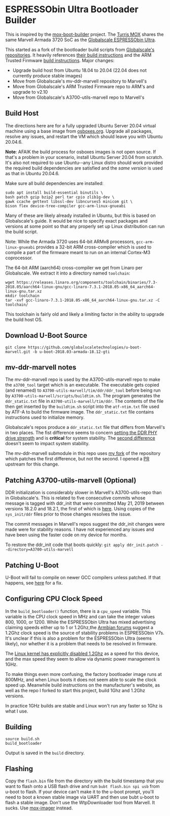 # ESPRESSObin Ultra Bootloader Builder

This is inspired by the [mox-boot-builder](https://gitlab.nic.cz/turris/mox-boot-builder) project. The [Turris MOX](https://www.turris.com/en/mox/overview/) shares the same Marvell Armada 3720 SoC as the [Globalscale ESPRESSObin Ultra](https://globalscaletechnologies.com/product/espressobin-ultra/).

This started as a fork of the bootloader build scripts from [Globalscale's repositories](https://github.com/globalscaletechnologies). It heavily references [their build instructions](https://espressobin.net/espressobin-ultra-build-instruction/) and the ARM Trusted Firmware [build instructions](https://trustedfirmware-a.readthedocs.io/en/v2.10/plat/marvell/armada/build.html). Major changes:

* Upgrade build host from Ubuntu 18.04 to 20.04 (22.04 does not currently produce stable images)
* Move from Globalscale's mv-ddr-marvell repository to Marvell's
* Move from Globalscale's ARM Trusted Firmware repo to ARM's and upgrade to v2.10
* Move from Globalscale's A3700-utils-marvell repo to Marvell's

## Build Host

The directions here are for a fully upgraded Ubuntu Server 20.04 virtual machine using a base image from [osboxes.org](https://www.osboxes.org/ubuntu-server/#ubuntu-server-20-04-4-vbox). Upgrade all packages, resolve any issues, and restart the VM which should leave you with Ubuntu 20.04.6.

__Note__: AFAIK the build process for osboxes images is not open source. If that's a problem in your scenario, install Ubuntu Server 20.04 from scratch. It's also not required to use Ubuntu--any Linux distro should work provided the required build dependencies are satisfied and the _same version_ is used as that in Ubuntu 20.04.6.

Make sure all build dependencies are installed:
```
sudo apt install build-essential binutils \
bash patch gzip bzip2 perl tar cpio zlib1g-dev \
gawk ccache gettext libssl-dev libncurses5 minicom git \
bison flex device-tree-compiler gcc-arm-linux-gnueabi
```
Many of these are likely already installed in Ubuntu, but this is based on Globalscale's guide. It would be nice to specify exact packages and versions at some point so that any properly set up Linux distribution can run the build script.

Note: While the Armada 3720 uses 64-bit ARMv8 processors, `gcc-arm-linux-gnueabi` provides a 32-bit ARM cross-compiler which is used to compile a part of the firmware meant to run on an internal Cortex-M3 coprocessor.

The 64-bit ARM (aarch64) cross-compiler we get from Linaro per Globalscale. We extract it into a directory named `toolchain`:
```
wget https://releases.linaro.org/components/toolchain/binaries/7.3-2018.05/aarch64-linux-gnu/gcc-linaro-7.3.1-2018.05-x86_64_aarch64-linux-gnu.tar.xz
mkdir toolchain
tar -xvf gcc-linaro-7.3.1-2018.05-x86_64_aarch64-linux-gnu.tar.xz -C toolchain/
```
This toolchain is fairly old and likely a limiting factor in the ability to upgrade the build host OS.

## Download U-Boot Source

```
git clone https://github.com/globalscaletechnologies/u-boot-marvell.git -b u-boot-2018.03-armada-18.12-gti
```

## mv-ddr-marvell notes
The mv-ddr-marvell repo is used by the A3700-utils-marvell repo to make the `a3700_tool` target which is an executable. The executable gets copied (and renamed) to `A3700-utils-marvell/tim/ddr/ddr_tool` before being run by `A3700-utils-marvell/scripts/buildtim.sh`. The program generates the `ddr_static.txt` file in `A3700-utils-marvell/tim/ddr`. The contents of the file then get inserted by the `buildtim.sh` script into the `atf-ntim.txt` file used by ATF-A to build the firmware image. The `ddr_static.txt` file contains instructions used to initialize memory.

Globalscale's repos produce a `ddr_static.txt` file that differs from Marvell's in two places. The fist difference seems to concern [setting the DDR PHY drive strength](https://github.com/globalscaletechnologies/A3700-utils-marvell/commit/feced21c4c343428eab2f99cc9c78028bb961690) and is __critical__ for system stability. The [second difference](https://github.com/MarvellEmbeddedProcessors/mv-ddr-marvell/commit/4208ad5f2d1cee6125d3047ea1aac90a051e3d16) doesn't seem to impact system stability.

The mv-ddr-marvell submodule in this repo uses [my fork](https://github.com/bschnei/mv-ddr-marvell) of the repository which patches the first difference, but not the second. I opened a [PR](https://github.com/MarvellEmbeddedProcessors/mv-ddr-marvell/pull/43) upstream for this change.

## Patching A3700-utils-marvell (Optional)
DDR initialization is considerably slower in Marvell's A3700-utils-repo than in Globalscale's. This is related to five consecutive commits whose message is tagged with ddr_init that were committed May 21, 2019 between versions 18.2.0 and 18.2.1, the first of which is [here](https://github.com/MarvellEmbeddedProcessors/A3700-utils-marvell/commit/4d785e3ec35daf77d85c0f26e91388afcca0d478). Using copies of the `sys_init/ddr` files prior to those changes resolves the issue.

The commit messages in Marvell's repos suggest the ddr_init changes were made were for stability reasons. I have not experienced any issues and have been using the faster code on my device for months.

To restore the ddr_init code that boots quickly: `git apply ddr_init.patch --directory=A3700-utils-marvell`

## Patching U-Boot
U-Boot will fail to compile on newer GCC compilers unless patched. If that happens, see [here](https://github.com/BPI-SINOVOIP/BPI-M4-bsp/issues/4#issuecomment-1296184876) for a fix.

## Configuring CPU Clock Speed

In the `build_bootloader()` function, there is a `cpu_speed` variable. This variable is the CPU clock speed in MHz and can take the integer values 800, 1000, or 1200. While the ESPRESSObin Ultra has mixed advertising claiming speeds either up to 1 or 1.2Ghz,the [Armbian forums](https://www.armbian.com/espressobin/) suggest a 1.2Ghz clock speed is the source of stability problems in ESPRESSObin V7s. It's unclear if this is also a problem for the ESPRESSObin Ultra (seems likely), nor whether it is a problem that needs to be resolved in firmware.

The [Linux kernel has explicitly disabled 1.2Ghz](https://github.com/torvalds/linux/blob/master/drivers/cpufreq/armada-37xx-cpufreq.c#L106-L109) as a speed for this device, and the max speed they seem to allow via dynamic power management is 1GHz.

To make things even more confusing, the factory bootloader image runs at 800MHz, and when Linux boots it does not seem able to scale the clock speed up. Meanwhile build instructions on the manufacturer's website, as well as the repo I forked to start this project, build 1Ghz and 1.2Ghz versions.

In practice 1GHz builds are stable and Linux won't run any faster so 1Ghz is what I use.

## Building
```
source build.sh
build_bootloader
```
Output is saved in the `build` directory.

## Flashing
Copy the `flash.bin` file from the directory with the build timestamp that you want to flash onto a USB flash drive and run `bubt flash.bin spi usb` from u-boot to flash. If your device can't make it to the u-boot prompt, you'll need to boot a known stable image via UART and then use bubt u-boot to flash a stable image. Don't use the WtpDownloader tool from Marvell. It sucks. Use [mox-imager](https://gitlab.nic.cz/turris/mox-imager) instead.
